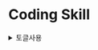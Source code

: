 # Coding Skill

<details>
<summary>토글사용</summary>
<div markdown="1">
	
	본문 내용을 여기에 적습니다
	
</div>
</details>

